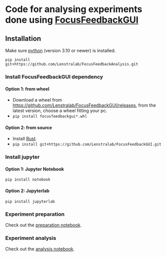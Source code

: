 # Code for analysing experiments done using [FocusFeedbackGUI](https://github.com/Lenstralab/FocusFeedbackGUI)

## Installation
Make sure [python](https://www.python.org/) (version 3.10 or newer) is installed.

``` pip install git+https://github.com/Lenstralab/FocusFeedbackAnalysis.git ```

### Install FocusFeedbackGUI dependency
#### Option 1: from wheel
- Download a wheel from https://github.com/Lenstralab/FocusFeedbackGUI/releases, from the latest version, choose a wheel
fitting your pc.
- ``` pip install focusfeedbackgui*.whl ```

#### Option 2: from source
- Install [Rust](https://rustup.rs/).
- ``` pip install git+https://github.com/Lenstralab/FocusFeedbackGUI.git ```

### Install jupyter
#### Option 1: Jupyter Notebook
``` pip install notebook ```

#### Option 2: Jupyterlab
``` pip install jupyterlab ```

### Experiment preparation
Check out the [preparation notebook](notebooks/preparation.ipynb).

### Experiment analysis
Check out the [analysis notebook](notebooks/analysis.ipynb).